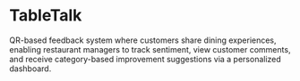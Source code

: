 # TableTalk
QR-based feedback system where customers share dining experiences, enabling restaurant managers to track sentiment, view customer comments, and receive category-based improvement suggestions via a personalized dashboard.
